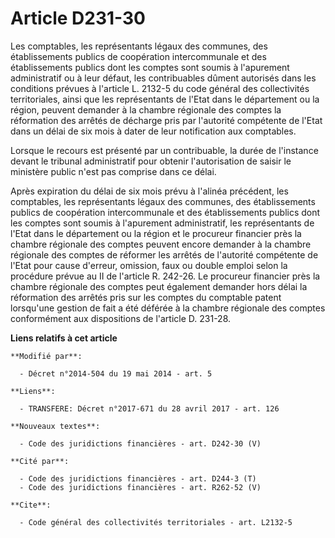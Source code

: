 # Article D231-30

Les comptables, les représentants légaux des communes, des établissements publics de coopération intercommunale et des
établissements publics dont les comptes sont soumis à l'apurement administratif ou à leur défaut, les contribuables dûment
autorisés dans les conditions prévues à l'article L. 2132-5 du code général des collectivités territoriales, ainsi que les
représentants de l'Etat dans le département ou la région, peuvent demander à la chambre régionale des comptes la réformation
des arrêtés de décharge pris par l'autorité compétente de l'Etat dans un délai de six mois à dater de leur notification aux
comptables. 

Lorsque le recours est présenté par un contribuable, la durée de l'instance devant le tribunal administratif pour obtenir
l'autorisation de saisir le ministère public n'est pas comprise dans ce délai. 

Après expiration du délai de six mois prévu à l'alinéa précédent, les comptables, les représentants légaux des communes, des
établissements publics de coopération intercommunale et des établissements publics dont les comptes sont soumis à l'apurement
administratif, les représentants de l'Etat dans le département ou la région et le procureur financier près la chambre
régionale des comptes peuvent encore demander à la chambre régionale des comptes de réformer les arrêtés de l'autorité
compétente de l'Etat pour cause d'erreur, omission, faux ou double emploi selon la procédure prévue au II de l'article R.
242-26. Le procureur financier près la chambre régionale des comptes peut également demander hors délai la réformation des
arrêtés pris sur les comptes du comptable patent lorsqu'une gestion de fait a été déférée à la chambre régionale des comptes
conformément aux dispositions de l'article D. 231-28.

**Liens relatifs à cet article**

	**Modifié par**:

	  - Décret n°2014-504 du 19 mai 2014 - art. 5

	**Liens**:

	  - TRANSFERE: Décret n°2017-671 du 28 avril 2017 - art. 126

	**Nouveaux textes**:

	  - Code des juridictions financières - art. D242-30 (V)

	**Cité par**:

	  - Code des juridictions financières - art. D244-3 (T)
	  - Code des juridictions financières - art. R262-52 (V)

	**Cite**:

	  - Code général des collectivités territoriales - art. L2132-5
